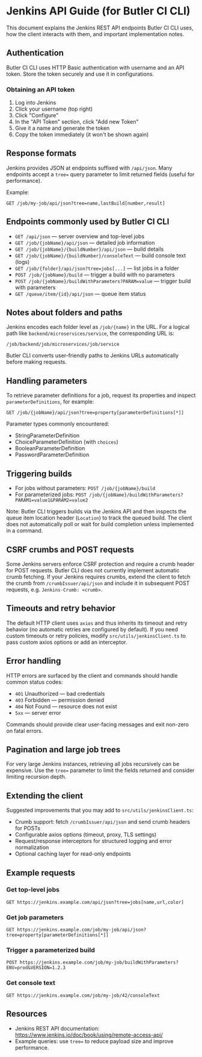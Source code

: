 # Jenkins API Guide (for Butler CI CLI)

This document explains the Jenkins REST API endpoints Butler CI CLI uses, how the client interacts with them, and important implementation notes.

## Authentication

Butler CI CLI uses HTTP Basic authentication with username and an API token. Store the token securely and use it in configurations.

### Obtaining an API token

1. Log into Jenkins
2. Click your username (top right)
3. Click "Configure"
4. In the "API Token" section, click "Add new Token"
5. Give it a name and generate the token
6. Copy the token immediately (it won't be shown again)

## Response formats

Jenkins provides JSON at endpoints suffixed with `/api/json`. Many endpoints accept a `tree=` query parameter to limit returned fields (useful for performance).

Example:

```
GET /job/my-job/api/json?tree=name,lastBuild[number,result]
```

## Endpoints commonly used by Butler CI CLI

- `GET /api/json` — server overview and top-level jobs
- `GET /job/{jobName}/api/json` — detailed job information
- `GET /job/{jobName}/{buildNumber}/api/json` — build details
- `GET /job/{jobName}/{buildNumber}/consoleText` — build console text (logs)
- `GET /job/{folder}/api/json?tree=jobs[...]` — list jobs in a folder
- `POST /job/{jobName}/build` — trigger a build with no parameters
- `POST /job/{jobName}/buildWithParameters?PARAM=value` — trigger build with parameters
- `GET /queue/item/{id}/api/json` — queue item status

## Notes about folders and paths

Jenkins encodes each folder level as `/job/{name}` in the URL. For a logical path like `backend/microservices/service`, the corresponding URL is:

```
/job/backend/job/microservices/job/service
```

Butler CLI converts user-friendly paths to Jenkins URLs automatically before making requests.

## Handling parameters

To retrieve parameter definitions for a job, request its properties and inspect `parameterDefinitions`, for example:

```
GET /job/{jobName}/api/json?tree=property[parameterDefinitions[*]]
```

Parameter types commonly encountered:
- StringParameterDefinition
- ChoiceParameterDefinition (with `choices`)
- BooleanParameterDefinition
- PasswordParameterDefinition

## Triggering builds

- For jobs without parameters: `POST /job/{jobName}/build`
- For parameterized jobs: `POST /job/{jobName}/buildWithParameters?PARAM1=value1&PARAM2=value2`

Note: Butler CLI triggers builds via the Jenkins API and then inspects the queue item location header (`Location`) to track the queued build. The client does not automatically poll or wait for build completion unless implemented in a command.

## CSRF crumbs and POST requests

Some Jenkins servers enforce CSRF protection and require a crumb header for POST requests. Butler CLI does not currently implement automatic crumb fetching. If your Jenkins requires crumbs, extend the client to fetch the crumb from `/crumbIssuer/api/json` and include it in subsequent POST requests, e.g. `Jenkins-Crumb: <crumb>`.

## Timeouts and retry behavior

The default HTTP client uses `axios` and thus inherits its timeout and retry behavior (no automatic retries are configured by default). If you need custom timeouts or retry policies, modify `src/utils/jenkinsClient.ts` to pass custom axios options or add an interceptor.

## Error handling

HTTP errors are surfaced by the client and commands should handle common status codes:

- `401` Unauthorized — bad credentials
- `403` Forbidden — permission denied
- `404` Not Found — resource does not exist
- `5xx` — server error

Commands should provide clear user-facing messages and exit non-zero on fatal errors.

## Pagination and large job trees

For very large Jenkins instances, retrieving all jobs recursively can be expensive. Use the `tree=` parameter to limit the fields returned and consider limiting recursion depth.

## Extending the client

Suggested improvements that you may add to `src/utils/jenkinsClient.ts`:

- Crumb support: fetch `/crumbIssuer/api/json` and send crumb headers for POSTs
- Configurable axios options (timeout, proxy, TLS settings)
- Request/response interceptors for structured logging and error normalization
- Optional caching layer for read-only endpoints

## Example requests

### Get top-level jobs

```
GET https://jenkins.example.com/api/json?tree=jobs[name,url,color]
```

### Get job parameters

```
GET https://jenkins.example.com/job/my-job/api/json?tree=property[parameterDefinitions[*]]
```

### Trigger a parameterized build

```
POST https://jenkins.example.com/job/my-job/buildWithParameters?ENV=prod&VERSION=1.2.3
```

### Get console text

```
GET https://jenkins.example.com/job/my-job/42/consoleText
```

## Resources

- Jenkins REST API documentation: https://www.jenkins.io/doc/book/using/remote-access-api/
- Example queries: use `tree=` to reduce payload size and improve performance.
